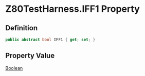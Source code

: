 # Z80TestHarness.IFF1 Property
## Definition

```c#
public abstract bool IFF1 { get; set; }
```

## Property Value

[Boolean](https://learn.microsoft.com/en-gb/dotnet/api/System.Boolean)
